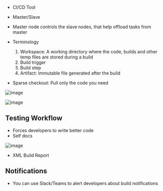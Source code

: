 - CI/CD Tool
- Master/Slave 
- Master node controls the slave nodes, that help offload tasks from master

- Terminology
  1. Workspace: A working directory where the code, builds and other temp files are stored during a build
  2. Build trigger
  3. Build step
  4. Artifact: Immutable file generated after the build

- Sparse checkout: Pull only the code you need

![image](https://user-images.githubusercontent.com/54491362/205369708-ee1caed5-4dd1-4d93-bad2-0226a564b91b.png)

![image](https://user-images.githubusercontent.com/54491362/205369596-cf1b662a-41b3-4ac8-9ee8-3398a0ecda38.png)

## Testing Workflow
- Forces developers to write better code
- Self docs

![image](https://user-images.githubusercontent.com/54491362/205370191-8d0803e4-a90a-49fa-b845-48054dad918a.png)

- XML Build Report

## Notifications

- You can use Slack/Teams to alert developers about build notifications
